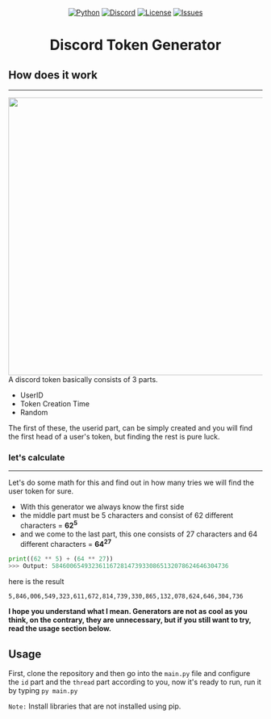 <div align="center" >

[![Python](https://img.shields.io/badge/language-Python-4B8BBE.svg?style=plastic)](https://en.wikipedia.org/wiki/Python_(programming_language)) 
[![Discord](https://img.shields.io/badge/App-Discord-7289DA.svg?style=plastic)](https://discord.com/)
[![License](https://img.shields.io/github/license/R3nzTheCodeGOD/Discord-Token-Generator.svg?style=plastic)](LICENSE)
[![Issues](https://img.shields.io/github/issues/R3nzTheCodeGOD/Discord-Token-Generator.svg?style=plastic)](https://github.com/R3nzTheCodeGOD/R3nzCS/issues)

# Discord Token Generator

</div>

## How does it work

---

<img width=550 align="right" src="https://images-ext-1.discordapp.net/external/daqtkfm2MQZAiBpqC7jNZ6ZCKKpJ6e9MaSfCHcbDDFA/https/i.imgur.com/7WdehGn.png?width=992&height=488">

A discord token basically consists of 3 parts.
* UserID
* Token Creation Time
* Random

The first of these, the userid part, can be simply created and you will find the first head of a user's token, but finding the rest is pure luck.



### let's calculate
---

Let's do some math for this and find out in how many tries we will find the user token for sure.

* With this generator we always know the first side
* the middle part must be 5 characters and consist of 62 different characters = **62<sup>5</sup>**
* and we come to the last part, this one consists of 27 characters and 64 different characters = **64<sup>27</sup>**

```py
print((62 ** 5) + (64 ** 27))
>>> Output: 5846006549323611672814739330865132078624646304736
```
here is the result

`5,846,006,549,323,611,672,814,739,330,865,132,078,624,646,304,736`

**I hope you understand what I mean. Generators are not as cool as you think, on the contrary, they are unnecessary, but if you still want to try, read the usage section below.**

## Usage

First, clone the repository and then go into the `main.py` file and configure the `id` part and the `thread` part according to you, now it's ready to run, run it by typing `py main.py`

`Note:` Install libraries that are not installed using pip.




